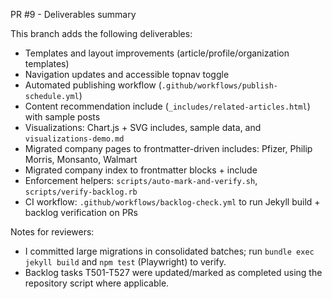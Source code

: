 PR #9 - Deliverables summary

This branch adds the following deliverables:

- Templates and layout improvements (article/profile/organization templates)
- Navigation updates and accessible topnav toggle
- Automated publishing workflow (`.github/workflows/publish-schedule.yml`)
- Content recommendation include (`_includes/related-articles.html`) with sample posts
- Visualizations: Chart.js + SVG includes, sample data, and `visualizations-demo.md`
- Migrated company pages to frontmatter-driven includes: Pfizer, Philip Morris, Monsanto, Walmart
- Migrated company index to frontmatter blocks + include
- Enforcement helpers: `scripts/auto-mark-and-verify.sh`, `scripts/verify-backlog.rb`
- CI workflow: `.github/workflows/backlog-check.yml` to run Jekyll build + backlog verification on PRs

Notes for reviewers:
- I committed large migrations in consolidated batches; run `bundle exec jekyll build` and `npm test` (Playwright) to verify.
- Backlog tasks T501-T527 were updated/marked as completed using the repository script where applicable.
